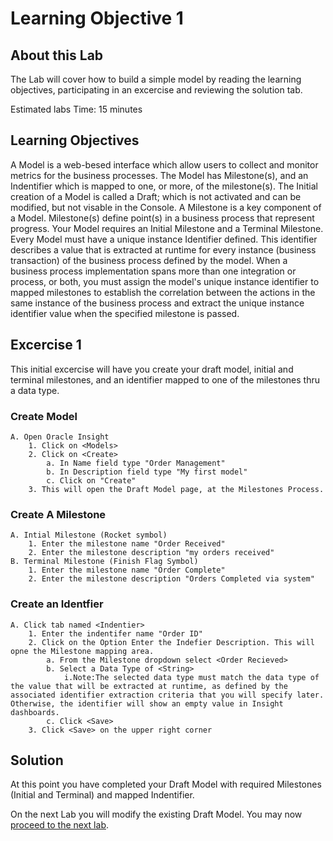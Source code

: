# Learning Objective 1

## About this Lab

The Lab will cover how to build a simple model by reading the learning objectives, participating in an excercise and reviewing the solution tab.

 Estimated labs Time: 15 minutes

## Learning Objectives
A Model is a web-besed interface which allow users to collect and monitor metrics for the business processes. 
The Model has Milestone(s), and an Indentifier which is mapped to one, or more, of the milestone(s). The Initial creation of a Model is called a Draft; which is not activated and can be modified, but not visable in the Console. 
A Milestone is a key component of a Model. Milestone(s) define point(s) in a business process that represent progress. Your Model requires an Initial Milestone and a Terminal Milestone. 
Every Model must have a unique instance Identifier defined. This identifier describes a value that is extracted at runtime for every instance (business transaction) of the business process defined by the model. 
When a business process implementation spans more than one integration or process, or both, you must assign the model's unique instance identifier to mapped milestones to establish the correlation between the actions in the same instance of the business process and extract the unique instance identifier value when the specified milestone is passed.
## Excercise 1
This initial excercise will have you create your draft model, initial and terminal milestones, and an identifier mapped to one of the milestones thru a data type.

### Create Model
    A. Open Oracle Insight
        1. Click on <Models>
        2. Click on <Create>
            a. In Name field type "Order Management"
            b. In Description field type "My first model"
            c. Click on "Create"
        3. This will open the Draft Model page, at the Milestones Process.
 
### Create A Milestone
    A. Intial Milestone (Rocket symbol) 
        1. Enter the milestone name "Order Received"
        2. Enter the milestone description "my orders received"
    B. Terminal Milestone (Finish Flag Symbol)
        1. Enter the milestone name "Order Complete"
        2. Enter the milestone description "Orders Completed via system"

### Create an Identfier
    A. Click tab named <Indentier>
        1. Enter the indentifer name "Order ID"
        2. Click on the Option Enter the Indefier Description. This will opne the Milestone mapping area.
            a. From the Milestone dropdown select <Order Recieved>
            b. Select a Data Type of <String>
                i.Note:The selected data type must match the data type of the value that will be extracted at runtime, as defined by the associated identifier extraction criteria that you will specify later. Otherwise, the identifier will show an empty value in Insight dashboards.
            c. Click <Save>
        3. Click <Save> on the upper right corner


## Solution



At this point you have completed your Draft Model with required Milestones (Initial and Terminal) and mapped Indentifier. 

On the next Lab you will modify the existing Draft Model.
You may now [proceed to the next lab](#next).
            


